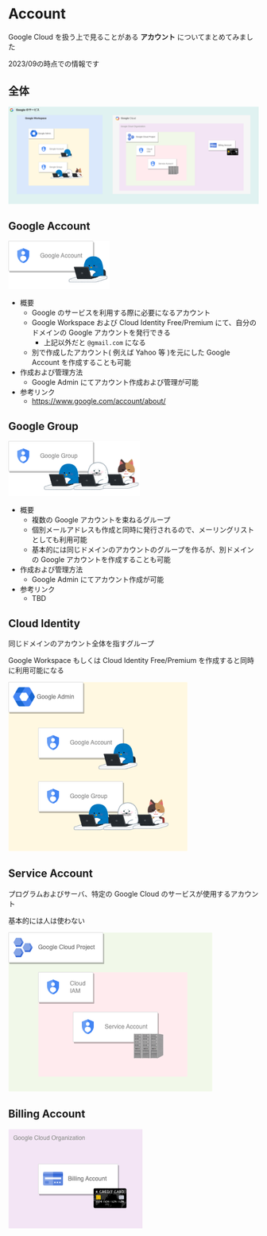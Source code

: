 # Account

Google Cloud を扱う上で見ることがある **アカウント** についてまとめてみました

2023/09の時点での情報です

## 全体

![](./_img/01-all.png)

## Google Account

![](./_img/02-google-account.png)

- 概要
  - Google のサービスを利用する際に必要になるアカウント
  - Google Workspace および Cloud Identity Free/Premium にて、自分のドメインの Google アカウントを発行できる
    - 上記以外だと `@gmail.com` になる
  - 別で作成したアカウント( 例えば Yahoo 等 )を元にした Google Account を作成することも可能
- 作成および管理方法
  - Google Admin にてアカウント作成および管理が可能
- 参考リンク
  - https://www.google.com/account/about/

## Google Group

![](./_img/03-google-group.png)

- 概要
  - 複数の Google アカウントを束ねるグループ
  - 個別メールアドレスも作成と同時に発行されるので、メーリングリストとしても利用可能
  - 基本的には同じドメインのアカウントのグループを作るが、別ドメインの Google アカウントを作成することも可能
- 作成および管理方法
  - Google Admin にてアカウント作成が可能
- 参考リンク
  - TBD

## Cloud Identity

同じドメインのアカウント全体を指すグループ

Google Workspace もしくは Cloud Identity Free/Premium を作成すると同時に利用可能になる

![](./_img/04-cloud-identity.png)

## Service Account

プログラムおよびサーバ、特定の Google Cloud のサービスが使用するアカウント

基本的には人は使わない

![](./_img/05-service-account.png)

## Billing Account

![](./_img/06-billing-account.png)

